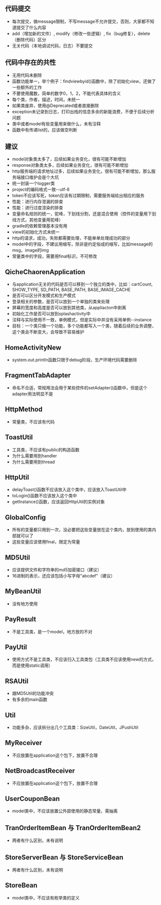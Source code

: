 ## 代码提交 ##
* 每次提交，做message限制，不写message不允许提交，否则，大家都不知道提交了什么内容
* add（增加新的文件）, modify（修改一些逻辑）, fix（bug修复），delete（删除代码）区分
* 无关代码（本地调试代码，日志）不要提交

## 代码中存在的共性 ##
* 无用代码未删除
* 函数功能单一，举个例子：findviewbyid()函数中，除了初始化view，还做了一些额外的工作
* 不要使用魔数，简单的数字0，1，2，不能代表具体的含义
* 每个类，作者，描述，时间，未统一
* 如果类废弃，使用@Deprecated或者直接删除
* exception未记录到日志，打印出栈的信息多余的新能浪费，不便于后续分析问题
* 类中或者model有些变量用来做什么，未有注释
* 函数中有传递list的，应该做空判断



## 建议 ##
* model对象类太多了，后续如果业务变化，很有可能不断增加
* response对象类太多，后续如果业务变化，很有可能不断增加
* http服务端的请求地址过多，后续如果业务变化，很有可能不断增加，那么服务端接口维护会是个大坑
* 统一封装一个logger类
* project的编码格式一致--utf-8
* token不应该写死，token应该有过期限制，需要服务端给出相应的服务
* 性能：进行内存泄漏的排查
* 性能：进行过度渲染的排查
* 变量命名规则的统一，驼峰，下划线分割，还是混合使用（控件的变量用下划线方式，其他变量用驼峰）
* gradle的依赖管理基本没有用
* view的初始化方式未统一
* http的请求，成功，失败都需要处理，不能单单处理成功的部分
* model中的字段，不建议用缩写，除非是约定俗成的缩写，比如message的msg，image的img
* 常量类中的字段，需要用final标识，不可修改


## QicheChaorenApplication ##
* 与application无关的代码是否可以移到一个独立的类中，比如：cartCount, SHOW_TYPE, SD_PATH, BASE_PATH, BASE_IMAGE_CACHE
* 是否可以区分开发模式和生产模式
* 登录相关的参数，是否可以放到一个单独的类来处理
* 屏幕的宽度和高度是否可以放到其他类，从appliacton中剥离
* 初始化工作是否可以放到splashactivity中
* 注释与实际使用不一致，单例模式，但是实际中并没有采用单例--instance
* 目标：一个类只做一个功能，多个功能都写入一个类，随着后续的业务调整，这个类会不断变大，会导致不容易维护

## HomeActivityNew ##
* system.out.println函数只限于debug阶段，生产环境代码需要删除

## FragmentTabAdapter ##
* 命名不合适，常规用法会用于某些控件的setAdapter()函数中，但是这个adapter用法明显不是

## HttpMethod ##
* 常量类，不应该有代码

## ToastUtil ##
* 工具类，不应该有public的构造函数
* 为什么需要用到handler
* 为什么需要用到thread

## HttpUtil ##
* delayToast()函数不应该放入这个类中，应该放入ToastUtil中
* toLogin()函数不应该放入这个类中
* getInstance()函数，应该返回HttpUtil的实例对象

## GlobalConfig ##
* 所有的变量都只用到一次，没必要把这些变量放在这个类内，放到使用的类内部就可以了
* 这些变量应该使用final，限定为常量

## MD5Util ##
* 应该提供文件和字符串的md5加密接口（建议）
* 16进制的表示，还应该包括小写字母"abcdef"（建议）

## MyBeanUtil ##
* 没有地方使用

## PayResult ##
* 不是工具类，是一个model，地方放的不对

## PayUtil ##
* 使用方式不是工具类，不应该归入工具类包（工具类不应该使用new的方式，而是使用static调用）

## RSAUtil ##
* 跟MD5Util的功能冲突
* 有多余的main函数

## Util ##
* 功能多杂，应该拆分出几个工具类：SizeUtil，DateUtil，JPushUtil

## MyReceiver ## 
* 不应放置在application这个包下，放置不合理

## NetBroadcastReceiver ##
* 不应放置在application这个包下，放置不合理


## UserCouponBean ##
* model类中，不应该放置公外部使用的静态常量，需抽离

## TranOrderItemBean 与 TranOrderItemBean2 ##
* 两者有什么区别，未有说明

## StoreServerBean 与 StoreServiceBean ##
* 两者有什么区别，未有说明

## StoreBean ## 
* model类中，不应该有枚举类的定义